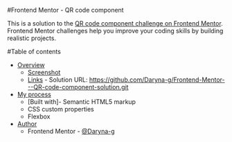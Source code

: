 #Frontend Mentor - QR code component

This is a solution to the [QR code component challenge on Frontend Mentor](https://www.frontendmentor.io/challenges/qr-code-component-iux_sIO_H). Frontend Mentor challenges help you improve your coding skills by building realistic projects. 

#Table of contents

- [Overview](#overview)
  - [Screenshot](./design/screenshots/screenshot.png)
  - [Links](#links)
  		- Solution URL: https://github.com/Daryna-g/Frontend-Mentor---QR-code-component-solution.git
- [My process](#my-process)
  	- [Built with]- Semantic HTML5 markup
	- CSS custom properties
	- Flexbox
- [Author](#author)
	- Frontend Mentor - [@Daryna-g](https://www.frontendmentor.io/profile/Daryna-g)
